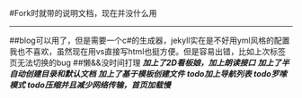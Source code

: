 #Fork时就带的说明文档，现在并没什么用
***
##blog可以用了，但是需要一个c#的生成器，jekyll实在是不好用yml风格的配置我也不喜欢，虽然现在用vs直接写html也挺方便。但是容易出错，比如上次标签页无法切换的bug
##懒&&没时间打理
***加上了2D看板娘，加上朗读接口***
***加上了半自动创建目录和默认文档***
***加上了基于模板创建文件***
***todo加上导航列表***
***todo罗嗦模式***
***todo压缩并且减少网络传输，首页加载慢***
